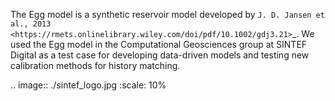  

 
 The Egg model  is a synthetic reservoir model developed by `J. D. Jansen et al., 2013 <https://rmets.onlinelibrary.wiley.com/doi/pdf/10.1002/gdj3.21>`_. We used the Egg model in the Computational Geosciences group at SINTEF Digital as a test case for developing data-driven models and testing new calibration methods for history matching.

.. image:: ./sintef_logo.jpg
   :scale: 10%

